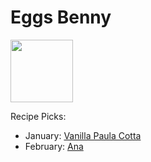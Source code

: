 # Eggs Benny

<img src="http://api.adorable.io/avatars/100/englishmuffin%40flavor.magazine" height="100" width="100" />

Recipe Picks:

- January: [Vanilla Paula Cotta](../recipe/jan/vanilla-panna-cotta.md)
- February: [Ana](../recipe/jan/vanilla-panna-cotta.md)